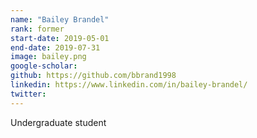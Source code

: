 ```yaml
---
name: "Bailey Brandel"
rank: former
start-date: 2019-05-01
end-date: 2019-07-31
image: bailey.png
google-scholar:
github: https://github.com/bbrand1998
linkedin: https://www.linkedin.com/in/bailey-brandel/
twitter:
---
```


Undergraduate student
